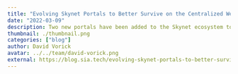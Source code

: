 ```yaml
---
title: "Evolving Skynet Portals to Better Survive on the Centralized Web"
date: "2022-03-09"
description: Two new portals have been added to the Skynet ecosystem to further ensure more resilience and decentralization.
thumbnail: ./thumbnail.png
categories: ["blog"]
author: David Vorick
avatar: ../../team/david-vorick.png
external: https://blog.sia.tech/evolving-skynet-portals-to-better-survive-on-the-centralized-web-e08e050f15c1
---
```

